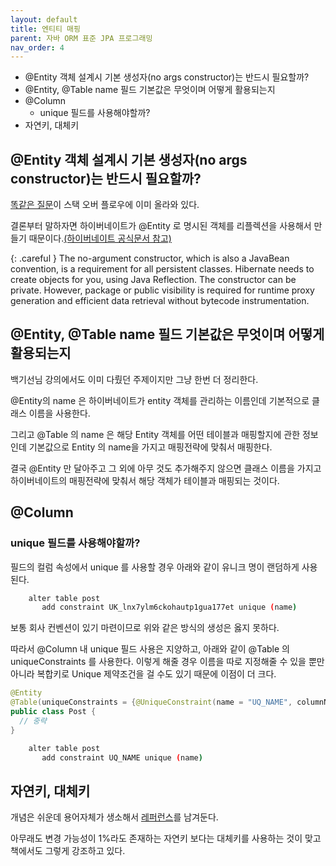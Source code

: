 ```yaml
---
layout: default
title: 엔티티 매핑
parent: 자바 ORM 표준 JPA 프로그래밍
nav_order: 4
---
```


- @Entity 객체 설계시 기본 생성자(no args constructor)는 반드시 필요할까?
- @Entity, @Table name 필드 기본값은 무엇이며 어떻게 활용되는지
- @Column
  - unique 필드를 사용해야할까?
- 자연키, 대체키

## @Entity 객체 설계시 기본 생성자(no args constructor)는 반드시 필요할까?

[똑같은 질문](https://stackoverflow.com/questions/69082992/is-it-mandatory-to-use-no-args-constructor-using-entity-annotation-in-java-spri)이 스택 오버 플로우에 이미 올라와 있다.

결론부터 말하자면 하이버네이트가 @Entity 로 명시된 객체를 리플렉션을 사용해서 만들기 때문이다.[(하이버네이트 공식문서 참고)](https://docs.jboss.org/hibernate/orm/5.5/quickstart/html_single/#hibernate-gsg-tutorial-basic-entity)

{: .careful }
The no-argument constructor, which is also a JavaBean convention, is a requirement for all persistent classes.
Hibernate needs to create objects for you, using Java Reflection. The constructor can be private.
However, package or public visibility is required for runtime proxy generation and efficient data retrieval without bytecode instrumentation.

## @Entity, @Table name 필드 기본값은 무엇이며 어떻게 활용되는지

백기선님 강의에서도 이미 다뤘던 주제이지만 그냥 한번 더 정리한다.

@Entity의 name 은 하이버네이트가 entity 객체를 관리하는 이름인데 기본적으로 클래스 이름을 사용한다.

그리고 @Table 의 name 은 해당 Entity 객체를 어떤 테이블과 매핑할지에 관한 정보인데 기본값으로 Entity 의 name을 가지고 매핑전략에 맞춰서 매핑한다.

결국 @Entity 만 달아주고 그 외에 아무 것도 추가해주지 않으면 클래스 이름을 가지고 하이버네이트의 매핑전략에 맞춰서 해당 객체가 테이블과 매핑되는 것이다.

## @Column

### unique 필드를 사용해야할까?
필드의 컬럼 속성에서 unique 를 사용할 경우 아래와 같이 유니크 명이 랜덤하게 사용된다.
```bash
    alter table post 
       add constraint UK_lnx7ylm6ckohautp1gua177et unique (name)
```

보통 회사 컨벤션이 있기 마련이므로 위와 같은 방식의 생성은 옳지 못하다.

따라서 @Column 내 unique 필드 사용은 지양하고, 아래와 같이 @Table 의 uniqueConstraints 를 사용한다.
이렇게 해줄 경우 이름을 따로 지정해줄 수 있을 뿐만 아니라 복합키로 Unique 제약조건을 걸 수도 있기 때문에 이점이 더 크다. 
```java
@Entity
@Table(uniqueConstraints = {@UniqueConstraint(name = "UQ_NAME", columnNames = "name")})
public class Post {
  // 중략
}
```
```bash
    alter table post 
       add constraint UQ_NAME unique (name)
```

## 자연키, 대체키
개념은 쉬운데 용어자체가 생소해서 [레퍼런스](https://www.mssqltips.com/sqlservertip/5431/surrogate-key-vs-natural-key-differences-and-when-to-use-in-sql-server/)를 남겨둔다.

아무래도 변경 가능성이 1%라도 존재하는 자연키 보다는 대체키를 사용하는 것이 맞고 책에서도 그렇게 강조하고 있다.
